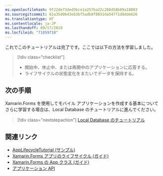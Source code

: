 ```yaml
---
ms.openlocfilehash: 9f22de73ded5bce1a257ba22c288d58b09a18003
ms.sourcegitcommit: 61a35d0643eb3bf5adb8f8831da54771d8dde626
ms.translationtype: HT
ms.contentlocale: ja-JP
ms.lasthandoff: 09/17/2019
ms.locfileid: "71059718"
---
```

これでこのチュートリアルは完了です。ここでは以下の方法を学習しました。

> [!div class="checklist"]
>
> - 開始中、休止中、または再開中のアプリケーションに応答する。
> - ライフサイクルの状態変化をまたいでデータを保持する。

## <a name="next-steps"></a>次の手順

Xamarin.Forms を使用してモバイル アプリケーションを作成する基本についてさらに学習する場合は、Local Database のチュートリアルに進んでください。

> [!div class="nextstepaction"]
> [Local Database のチュートリアル](~/get-started/tutorials/local-database/index.yml)

## <a name="related-links"></a>関連リンク

- [AppLifecycleTutorial (サンプル)](https://docs.microsoft.com/samples/xamarin/xamarin-forms-samples/getstarted-tutorials-applifecycletutorial/)
- [Xamarin.Forms アプリのライフサイクル (ガイド)](~/xamarin-forms/app-fundamentals/app-lifecycle.md)
- [Xamarin.Forms の App クラス (ガイド)](~/xamarin-forms/app-fundamentals/application-class.md)
- [アプリケーション API](xref:Xamarin.Forms.Application)
